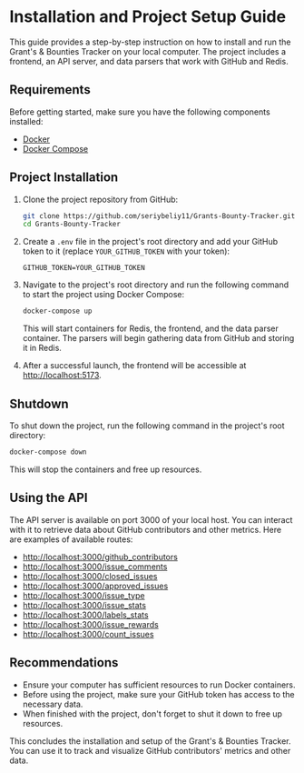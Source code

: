 # Installation and Project Setup Guide

This guide provides a step-by-step instruction on how to install and run the Grant's & Bounties Tracker on your local computer. The project includes a frontend, an API server, and data parsers that work with GitHub and Redis.

## Requirements

Before getting started, make sure you have the following components installed:

- [Docker](https://www.docker.com/get-started)
- [Docker Compose](https://docs.docker.com/compose/install/)

## Project Installation

1. Clone the project repository from GitHub:

   ```bash
   git clone https://github.com/seriybeliy11/Grants-Bounty-Tracker.git
   cd Grants-Bounty-Tracker
   ```

2. Create a `.env` file in the project's root directory and add your GitHub token to it (replace `YOUR_GITHUB_TOKEN` with your token):

   ```
   GITHUB_TOKEN=YOUR_GITHUB_TOKEN
   ```

3. Navigate to the project's root directory and run the following command to start the project using Docker Compose:

   ```bash
   docker-compose up
   ```

   This will start containers for Redis, the frontend, and the data parser container. The parsers will begin gathering data from GitHub and storing it in Redis.

4. After a successful launch, the frontend will be accessible at [http://localhost:5173](http://localhost:5173).

## Shutdown

To shut down the project, run the following command in the project's root directory:

```bash
docker-compose down
```

This will stop the containers and free up resources.

## Using the API

The API server is available on port 3000 of your local host. You can interact with it to retrieve data about GitHub contributors and other metrics. Here are examples of available routes:

- [http://localhost:3000/github_contributors](http://localhost:3000/github_contributors)
- [http://localhost:3000/issue_comments](http://localhost:3000/issue_comments)
- [http://localhost:3000/closed_issues](http://localhost:3000/closed_issues)
- [http://localhost:3000/approved_issues](http://localhost:3000/approved_issues)
- [http://localhost:3000/issue_type](http://localhost:3000/issue_type)
- [http://localhost:3000/issue_stats](http://localhost:3000/issue_stats)
- [http://localhost:3000/labels_stats](http://localhost:3000/labels_stats)
- [http://localhost:3000/issue_rewards](http://localhost:3000/issue_rewards)
- [http://localhost:3000/count_issues](http://localhost:3000/count_issues)

## Recommendations

- Ensure your computer has sufficient resources to run Docker containers.
- Before using the project, make sure your GitHub token has access to the necessary data.
- When finished with the project, don't forget to shut it down to free up resources.

This concludes the installation and setup of the Grant's & Bounties Tracker. You can use it to track and visualize GitHub contributors' metrics and other data.
